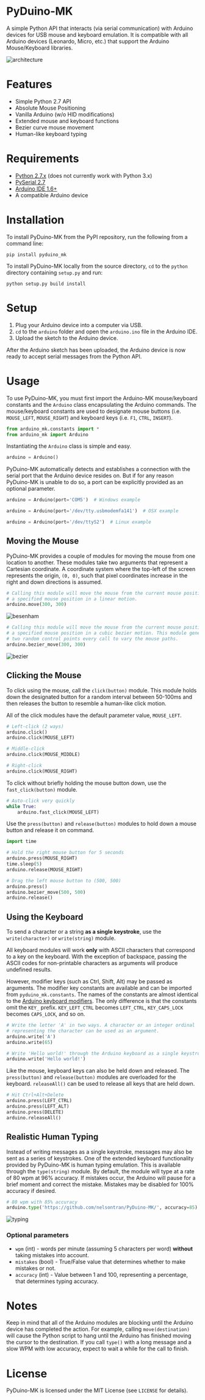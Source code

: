# PyDuino-MK
A simple Python API that interacts (via serial communication) with Arduino devices for USB mouse and keyboard emulation. It is compatible with all Arduino devices (Leonardo, Micro, etc.) that support the Arduino Mouse/Keyboard libraries.

![architecture](https://cloud.githubusercontent.com/assets/10904556/8175573/34c2cbec-13a1-11e5-8274-ab77e87a1164.PNG)

# Features
* Simple Python 2.7 API
* Absolute Mouse Positioning
* Vanilla Arduino (w/o HID modifications)
* Extended mouse and keyboard functions
* Bezier curve mouse movement
* Human-like keyboard typing

# Requirements
* [Python 2.7.x](https://www.python.org/) (does not currently work with Python 3.x)
* [PySerial 2.7](http://pyserial.sourceforge.net/)
* [Arduino IDE 1.6+](http://www.arduino.cc/en/Main/Software)
* A compatible Arduino device

# Installation
To install PyDuino-MK from the PyPI repository, run the following from a command line:

```
pip install pyduino_mk
```
To install PyDuino-MK locally from the source directory, `cd` to the `python` directory containing `setup.py` and run:

```
python setup.py build install
```

# Setup
1. Plug your Arduino device into a computer via USB.
2. `cd` to the `arduino` folder and open the `arduino.ino` file in the Arduino IDE.
3. Upload the sketch to the Arduino device.

After the Arduino sketch has been uploaded, the Arduino device is now ready to accept serial messages from the Python API.

# Usage
To use PyDuino-MK, you must first import the Arduino-MK mouse/keyboard constants and the `Arduino` class encapsulating the Arduino commands. The mouse/keyboard constants are used to designate mouse buttons (i.e. `MOUSE_LEFT`, `MOUSE_RIGHT`) and keyboard keys (i.e. `F1`, `CTRL`, `INSERT`).

```python
from arduino_mk.constants import *
from arduino_mk import Arduino
```

Instantiating the `Arduino` class is simple and easy.

```python
arduino = Arduino()
```

PyDuino-MK automatically detects and establishes a connection with the serial port that the Arduino device resides on. But if for any reason PyDuino-MK is unable to do so, a port can be explicitly provided as an optional parameter.

```python
arduino = Arduino(port='COM5')  # Windows example
```

```python
arduino = Arduino(port='/dev/tty.usbmodemfa141')  # OSX example
```

```python
arduino = Arduino(port='/dev/ttyS2')  # Linux example
```

## Moving the Mouse
PyDuino-MK provides a couple of modules for moving the mouse from one location to another. These modules take two arguments that represent a Cartesian coordinate. A coordinate system where the top-left of the screen represents the origin, `(0, 0)`, such that pixel coordinates increase in the right and down directions is assumed.

```python
# Calling this module will move the mouse from the current mouse position to 
# a specified mouse position in a linear motion.
arduino.move(300, 300)
```
![besenham](https://cloud.githubusercontent.com/assets/10904556/8178406/a19b4b9c-13c2-11e5-847e-b364a73d7445.gif)

```python
# Calling this module will move the mouse from the current mouse position to 
# a specified mouse position in a cubic bezier motion. This module generates
# two random control points every call to vary the mouse paths.
arduino.bezier_move(300, 300)
```
![bezier](https://cloud.githubusercontent.com/assets/10904556/8178416/b67bfdae-13c2-11e5-9a39-234df8d34675.gif)

## Clicking the Mouse
To click using the mouse, call the `click(button)` module. This module holds down the designated button for a random interval between 50-100ms and then releases the button to resemble a human-like click motion.

All of the click modules have the default parameter value, `MOUSE_LEFT`.

```python
# Left-click (2 ways)
arduino.click()
arduino.click(MOUSE_LEFT)
```

```python
# Middle-click
arduino.click(MOUSE_MIDDLE)
```

```python
# Right-click
arduino.click(MOUSE_RIGHT)
```

To click without briefly holding the mouse button down, use the `fast_click(button)` module.

```python
# Auto-click very quickly
while True:
	arduino.fast_click(MOUSE_LEFT)
```

Use the `press(button)` and `release(button)` modules to hold down a mouse button and release it on command.

```python
import time

# Hold the right mouse button for 5 seconds
arduino.press(MOUSE_RIGHT)
time.sleep(5)
arduino.release(MOUSE_RIGHT)
```

```python
# Drag the left mouse button to (500, 500)
arduino.press()
arduino.bezier_move(500, 500)
arduino.release()
```

## Using the Keyboard
To send a character or a string **as a single keystroke**, use the `write(character)` or `write(string)` module.

All keyboard modules will work **only** with ASCII characters that correspond to a key on the keyboard. With the exception of backspace, passing the ASCII codes for non-printable characters as arguments will produce undefined results.

However, modifier keys (such as Ctrl, Shift, Alt) may be passed as arguments. The modifier key constants are available and can be imported from `pyduino_mk.constants`. The names of the constants are almost identical to the [Arduino keyboard modifiers](http://www.arduino.cc/en/Reference/KeyboardModifiers). The only difference is that the constants omit the `KEY_` prefix. `KEY_LEFT_CTRL` becomes `LEFT_CTRL`, `KEY_CAPS_LOCK` becomes `CAPS_LOCK`, and so on.

```python
# Write the letter 'A' in two ways. A character or an integer ordinal 
# representing the character can be used as an argument.
arduino.write('A')
arduino.write(65)
```

```python
# Write 'Hello world!' through the Arduino keyboard as a single keystroke.
arduino.write('Hello world!')
```

Like the mouse, keyboard keys can also be held down and released. The `press(button)` and `release(button)` modules are overloaded for the keyboard. `releaseAll()` can be used to release all keys that are held down.

```python
# Hit Ctrl+Alt+Delete
arduino.press(LEFT_CTRL)
arduino.press(LEFT_ALT)
arduino.press(DELETE)
arduino.releaseAll()
```

## Realistic Human Typing
Instead of writing messages as a single keystroke, messages may also be sent as a series of keystrokes. One of the extended keyboard functionality provided by PyDuino-MK is human typing emulation. This is available through the `type(string)` module. By default, the module will type at a rate of 80 wpm at 96% accuracy. If mistakes occur, the Arduino will pause for a brief moment and correct the mistake. Mistakes may be disabled for 100% accuracy if desired.

```python
# 80 wpm with 85% accuracy
arduino.type('https://github.com/nelsontran/PyDuino-MK/', accuracy=85)
```

![typing](https://cloud.githubusercontent.com/assets/10904556/8180364/ffa5fd22-13d1-11e5-9b7b-0b76537b862f.gif)

### Optional parameters
* `wpm` (int) - words per minute (assuming 5 characters per word) **without** taking mistakes into account.
* `mistakes` (bool) - True/False value that determines whether to make mistakes or not.
* `accuracy` (int) - Value between 1 and 100, representing a percentage, that determines typing accuracy.

# Notes
Keep in mind that all of the Arduino modules are blocking until the Arduino device has completed the action. For example, calling `move(destination)` will cause the Python script to hang until the Arduino has finished moving the cursor to the destination. If you call `type()` with a long message and a slow WPM with low accuracy, expect to wait a while for the call to finish.

# License
PyDuino-MK is licensed under the MIT License (see `LICENSE` for details).
